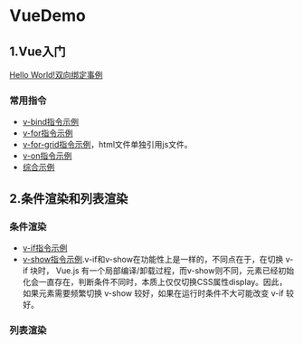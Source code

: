# VueDemo
## 1.Vue入门
[Hello World!双向绑定事例](https://tzdk.github.io/VueDemo/01.Start/index.html)
### 常用指令
- [v-bind指令示例](https://tzdk.github.io/VueDemo/01.Start/v-bind.html)
- [v-for指令示例](https://tzdk.github.io/VueDemo/01.Start/v-for.html)
- [v-for-grid指令示例](https://tzdk.github.io/VueDemo/01.Start/v-for-grid.html)，html文件单独引用js文件。
- [v-on指令示例](https://tzdk.github.io/VueDemo/01.Start/v-on.html)
- [综合示例](https://tzdk.github.io/VueDemo/01.Start/simple-demo.html)

## 2.条件渲染和列表渲染
### 条件渲染
- [v-if指令示例](https://tzdk.github.io/VueDemo/02.ConditionalRendering/v-if.html)
- [v-show指令示例](https://tzdk.github.io/VueDemo/02.ConditionalRendering/v-show.html).v-if和v-show在功能性上是一样的，不同点在于，在切换 v-if 块时， Vue.js 有一个局部编译/卸载过程，而v-show则不同，元素已经初始化会一直存在，判断条件不同时，本质上仅仅切换CSS属性display。因此，如果元素需要频繁切换 v-show 较好，如果在运行时条件不大可能改变 v-if 较好。

### 列表渲染
